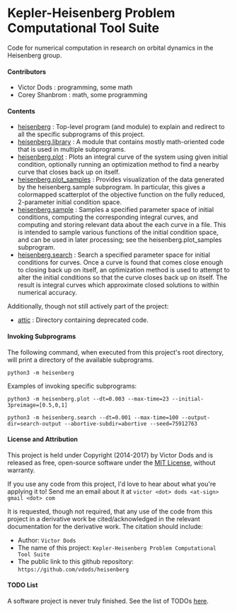 # Kepler-Heisenberg Problem Computational Tool Suite

Code for numerical computation in research on orbital dynamics in the Heisenberg group.

#### Contributors

- Victor Dods    : programming, some math
- Corey Shanbrom : math, some programming

#### Contents

-   [heisenberg](https://github.com/vdods/heisenberg/tree/master/heisenberg) : Top-level program
    (and module) to explain and redirect to all the specific subprograms of this project.
-   [heisenberg.library](https://github.com/vdods/heisenberg/tree/master/heisenberg/library) :
    A module that contains mostly math-oriented code that is used in multiple subprograms.
-   [heisenberg.plot](https://github.com/vdods/heisenberg/tree/master/heisenberg/plot) :
    Plots an integral curve of the system using given initial condition, optionally running an
    optimization method to find a nearby curve that closes back up on itself.
-   [heisenberg.plot_samples](https://github.com/vdods/heisenberg/tree/master/heisenberg/plot_samples) :
    Provides visualization of the data generated by the heisenberg.sample subprogram.  In particular,
    this gives a colormapped scatterplot of the objective function on the fully reduced, 2-parameter
    initial condition space.
-   [heisenberg.sample](https://github.com/vdods/heisenberg/tree/master/heisenberg/sample) :
    Samples a specified parameter space of initial conditions, computing the corresponding integral
    curves, and computing and storing relevant data about the each curve in a file.  This is intended
    to sample various functions of the initial condition space, and can be used in later processing;
    see the heisenberg.plot_samples subprogram.
-   [heisenberg.search](https://github.com/vdods/heisenberg/tree/master/heisenberg/search) :
    Search a specified parameter space for initial conditions for curves.  Once a curve is found
    that comes close enough to closing back up on itself, an optimization method is used to attempt
    to alter the initial conditions so that the curve closes back up on itself.  The result is
    integral curves which approximate closed solutions to within numerical accuracy.

Additionally, though not still actively part of the project:

-   [attic](https://github.com/vdods/heisenberg/tree/master/attic) : Directory containing deprecated code.

#### Invoking Subprograms

The following command, when executed from this project's root directory, will print a directory of
the available subprograms.

    python3 -m heisenberg

Examples of invoking specific subprograms:

    python3 -m heisenberg.plot --dt=0.003 --max-time=23 --initial-3preimage=[0.5,0,1]

    python3 -m heisenberg.search --dt=0.001 --max-time=100 --output-dir=search-output --abortive-subdir=abortive --seed=75912763

#### License and Attribution

This project is held under Copyright (2014-2017) by Victor Dods and is released as free, open-source software
under the [MIT License](LICENSE.md), without warranty.

If you use any code from this project, I'd love to hear about what you're applying it to!  Send me an email about it at
`victor <dot> dods <at-sign> gmail <dot> com`

It is requested, though not required, that any use of the code from this project in a derivative work be cited/acknowledged
in the relevant documentation for the derivative work.  The citation should include:
-   Author: `Victor Dods`
-   The name of this project: `Kepler-Heisenberg Problem Computational Tool Suite`
-   The public link to this github repository: `https://github.com/vdods/heisenberg`

#### TODO List

A software project is never truly finished.  See the list of TODOs [here](TODO.md).
